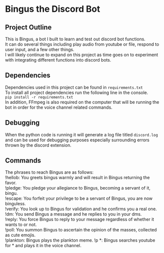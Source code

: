 # Bingus the Discord Bot

## Project Outline
This is Bingus, a bot I built to learn and test out discord bot functions.  
It can do several things including play audio from youtube or file, respond to user input, and a few other things.  
I will likely continue to expand on this project as time goes on to experiment with integrating different functions into 
discord bots.

## Dependencies
Dependencies used in this project can be found in `requirements.txt`  
To install all project dependencies run the following line in the console.  
`pip install -r requirements.txt`  
In addition, FFmpeg is also required on the computer that will be running the bot in order for the voice channel related commands.

## Debugging 
When the python code is running it will generate a log file titled `discord.log` and can be used for debugging purposes 
especially surrounding errors thrown by the discord extension.

## Commands
The phrases to reach Bingus are as follows:  
!hellob:  You greets bingus warmly and will result in Bingus returning the favor.  
!pledge:  You pledge your allegiance to Bingus, becoming a servant of it, bingu.  
!escape:  You forfeit your privilege to be a servant of Bingus, you are now binguless.  
!verify:  You look up to Bingus for validation and he confirms you a real one.  
!dm:  You send Bingus a message and he replies to you in your dms.  
!reply:  You force Bingus to reply to your message regardless of whether it wants to or not.  
!poll:  You summon Bingus to ascertain the opinion of the masses, collected as cute emojis.  
!plankton:  Bingus plays the plankton meme.
!p *:  Bingus searches youtube for * and plays it in the voice channel.